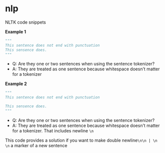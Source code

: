 # nlp
NLTK code snippets


**Example 1**
```python
"""
This sentence does not end with punctuation
This sensence does.
"""
```
- Q: Are they one or two sentences when using the sentence tokenizer?
- A: They are treated as one sentence because whitespace doesn't matter for a tokenizer

**Example 2**
```python
"""
This sentence does not end with punctuation

This sensence does.
"""
```
- Q: Are they one or two sentences when using the sentence tokenizer?
- A: They are treated as one sentence because whitespace doesn't matter for a tokenizer. That includes newline ```\n```

This code provides a solution if you want to make double newline```\n\n | \n \n``` a marker of a new sentence
